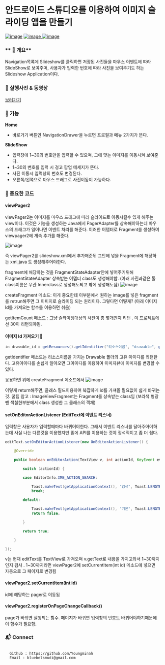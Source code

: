  
# 안드로이드 스튜디오를 이용하여 이미지 슬라이딩 앱을 만들기
[![image](https://img.shields.io/badge/Build-Gradle%205.1.1-yellowgreen)](https://gradle.org/) 
[![image](https://img.shields.io/badge/Android%20SDK-API%2029%3A%20Android%209.%2B-brightgreen) ](https://developer.android.com/studio/?gclid=CjwKCAjwh7H7BRBBEiwAPXjadjupXKrLjEJYAGBpFkUAfz0EV5_K5790QOU1YjOq933gNe1xoCs6IhoCKXQQAvD_BwE&gclsrc=aw.ds)
[![image](https://img.shields.io/badge/Language-Java-orange)](https://www.java.com/ko/)




###  ** :memo: 개요**

Navigation목록에 Slideshow를 클릭하면 저장된 사진들을 마우스 이벤트에 따라 SlideShow로 보여주며, 사용자가 입력한 번호에 따라 사진을 보여주기도 하는 Slideshow Application이다.




### **📌 실행사진 & 동영상**
[보러가기](https://cau-meng2.tistory.com/55?category=820817)



### **📌 기능**

**Home**

-   바로가기 버튼인 NavigationDrawer을 누르면 프로필과 메뉴 2가지가 뜬다. 

**SlideShow**

-   입력창에 1~30의 번호만을 입력할 수 있으며, 그에 맞는 이미지를 이동시켜 보여준다. 
-   1~30외 번호를 입력 시 경고 팝업 메세지가 뜬다.
-   사진 이동시 입력창의 번호도 변경된다.
-   오른쪽/왼쪽으로 마우스 드래그로 사진이동이 가능하다.


### **📌 중요한 코드**


#### viewPager2

viewPager2는 이미지를 마우스 드래그에 따라 슬라이드로 이동시킬수 있게 해주는 view이다. 이것은 기능을 생성하는 Java에서 PagerAdapter를 상속해야하는데 마우스의 드래그가 일어나면 이벤트 처리를 해준다. 
이러한 어뎁터로 Fragment를 생성하여 viewpager2에 계속 추가를 해준다.


![image](https://user-images.githubusercontent.com/42762236/98674554-5140be80-239c-11eb-814c-6424bb499778.png)



즉 viewPager2를 slideshow.xml에서 추가해준뒤 그안에 넣을 Fragment에 해당하는 xml,java 도 생성해주어야한다.

fragment에 해당하는 것을 FragmentStateAdapter안에 넣어주기위해 FragmentStateAdapter 상속받는 어뎁터 class도 생성해야함. (아래 사진과같은 툴 class이름은 무관 Innerclass로 생성해도되고 밖에 생성해도됨)
![image](https://user-images.githubusercontent.com/42762236/98674594-60277100-239c-11eb-9b12-d3ba202d8260.png)

createFragment 메소드: 이게 중요한데 이부분에서 원하는 image를 넣은 fragment를 retrun해주면 그 이미지로 슬라이딩 되는 원리이다. 그렇다면 어떻게? (아래 이미지 Id를 가져오는 함수를 이용하면 쉬움)



getItemCount 메소드 : 그냥 슬라이딩대상의 사진이 총 몇개인지 리턴 . 이 프로젝트에선 30이 리턴되야됨.







#### 이미지 Id 가져오기 🔑

```java
in drawable_id = getResources().getIdentifier("리소스이름", "drawable", getContext().getPackageName());
```          
getIdentifier 메소드는 리소스이름을 가지는 Drawable 폴더의 고유 아이디를 리턴한다.
고유아이디를 손쉽게 알아오면 그아이디를 이용하여 이미지뷰에 이미지를 변경할 수 있다.



응용하면 위에 createFragment 메소드에서
![image](https://user-images.githubusercontent.com/42762236/98674362-0c1c8c80-239c-11eb-93f2-9b78769ba4ee.png)

이렇게 return해주면, 클래스 필드이용하여 복잡하게 id를 가져올 필요없이 쉽게 바뀌는 것. 꿀팁
참고 : ImageViewFragment는 Fragment를 상속받는 class임 (보라색 형광펜 색칠한부분에서 class 생성한 그 클래스의 객체)


#### setOnEditorActionListener (EditText에 이벤트 리스너)
입력창은 사용자가 입력할때마다 바뀌어야한다. 그래서 이벤트 리스너를 달아주어야하는데 사실 나는 다른것을 이용했지만 밑에 API를 이용하는 것이 정석적이고 좀 더 쉽다.
         
```java
editText.setOnEditorActionListener(new OnEditorActionListener() { 

	@Override

	public boolean onEditorAction(TextView v, int actionId, KeyEvent event) {

		switch (actionId) {

		case EditorInfo.IME_ACTION_SEARCH:

			Toast.makeText(getApplicationContext(), "검색", Toast.LENGTH_LONG).show();
			break;

		default:

			Toast.makeText(getApplicationContext(), "기본", Toast.LENGTH_LONG).show();
			return false;

		}

		return true;

	}

});
``` 
v는 현재 editText를 TextView로 가져오며 v.getText로 내용을 가지고와서 1~30까지인지 검사 . 1~30까지라면 viewPager2에 setCurrentItem(int id) 메소드에 넣으면 자동으로 그 페이지로 변경됨







#### viewPager2.setCurrentItem(int id)



id에 해당하는 pager로 이동됨 



#### viewPager2.registerOnPageChangeCallback()



page가 바뀌면 실행되는 함수. 페이지가 바뀌면 입력창의 번호도 바뀌어야하기때문에 이 함수가 필요함. 
      



### **:mailbox_with_mail: Connect**

```

  Github : https://github.com/Youngminah
  Email : bluebelsmudi@gmail.com
  
```






